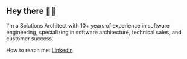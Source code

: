 ## Hey there 😶‍🌫️

I'm a Solutions Architect with 10+ years of experience in software engineering, specializing in software architecture, technical sales, and customer success. 

How to reach me: [LinkedIn](https://www.linkedin.com/in/kurumar/)
